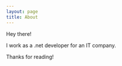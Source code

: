 ```yaml
---
layout: page
title: About
---
```


<p class="message">
  Hey there!
</p>

I work as a .net developer for an IT company.

Thanks for reading!